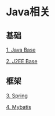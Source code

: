 # Java相关 #

## 基础 ##

[1. Java Base](https://github.com/huangzn/JavaKnowledge/tree/master/Java%20Base)

[2. J2EE Base](https://github.com/huangzn/JavaKnowledge/tree/master/J2EE%20Base)

## 框架 ##

[3. Spring](https://github.com/huangzn/JavaKnowledge/tree/master/Spring)

[4. Mybatis](https://github.com/huangzn/JavaKnowledge/tree/master/Mybatis)
